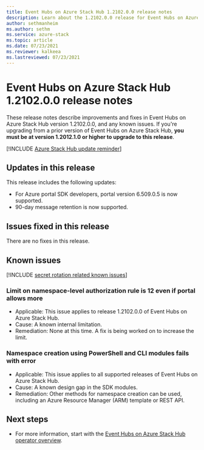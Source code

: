 ```yaml
---
title: Event Hubs on Azure Stack Hub 1.2102.0.0 release notes 
description: Learn about the 1.2102.0.0 release for Event Hubs on Azure Stack Hub, including bug fixes, features, and how to install the update.
author: sethmanheim
ms.author: sethm
ms.service: azure-stack
ms.topic: article
ms.date: 07/23/2021
ms.reviewer: kalkeea
ms.lastreviewed: 07/23/2021
---
```


# Event Hubs on Azure Stack Hub 1.2102.0.0 release notes

These release notes describe improvements and fixes in Event Hubs on Azure Stack Hub version 1.2102.0.0, and any known issues. If you're upgrading from a prior version of Event Hubs on Azure Stack Hub, **you must be at version 1.2012.1.0 or higher to upgrade to this release**.

[!INCLUDE [Azure Stack Hub update reminder](../includes/event-hubs-hub-update-banner.md)]

## Updates in this release

This release includes the following updates:

- For Azure portal SDK developers, portal version 6.509.0.5 is now supported.
- 90-day message retention is now supported.

## Issues fixed in this release

There are no fixes in this release.

## Known issues 

[!INCLUDE [secret rotation related known issues](../includes/event-hubs-secret-rotation-related-known-issues.md)]

### Limit on namespace-level authorization rule is 12 even if portal allows more  

- Applicable: This issue applies to release 1.2102.0.0 of Event Hubs on Azure Stack Hub.
- Cause: A known internal limitation.
- Remediation: None at this time. A fix is being worked on to increase the limit.

### Namespace creation using PowerShell and CLI modules fails with error

- Applicable: This issue applies to all supported releases of Event Hubs on Azure Stack Hub.
- Cause: A known design gap in the SDK modules.
- Remediation: Other methods for namespace creation can be used, including an Azure Resource Manager (ARM) template or REST API.

## Next steps

- For more information, start with the [Event Hubs on Azure Stack Hub operator overview](event-hubs-rp-overview.md).
